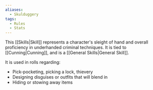 ```yaml
---
aliases:
  - Skulduggery
tags:
  - Rules
  - Stats
---
```

This [[Skills|Skill]] represents a character's sleight of hand and overall proficiency in underhanded criminal techniques. It is tied to [[Cunning|Cunning]], and is a [[General Skills|General Skill]].

It is used in rolls regarding:
- Pick-pocketing, picking a lock, thievery
- Designing disguises or outfits that will blend in
- Hiding or stowing away items
